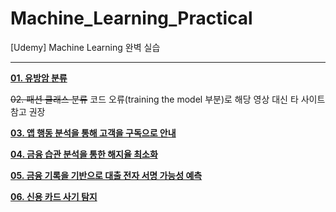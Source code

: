 # Machine_Learning_Practical
[Udemy] Machine Learning 완벽 실습

---

**[01. 유방암 분류](https://github.com/hamsterjoa/Machine_Learning_Practical/blob/main/Breast_Cancer_classification.ipynb)**

~~02. 패션 클래스 분류~~ 코드 오류(training the model 부분)로 해당 영상 대신 타 사이트 참고 권장

**[03. 앱 행동 분석을 통해 고객을 구독으로 안내](https://github.com/hamsterjoa/Machine_Learning_Practical/blob/main/Directing_customers_to_subscription_through_app_behavior_analysis.ipynb)**

**[04. 금융 습관 분석을 통한 해지율 최소화](https://github.com/hamsterjoa/Machine_Learning_Practical/blob/main/Minimizing_churn_rate_through_analysis_of_financial_habits.ipynb)**

**[05. 금융 기록을 기반으로 대출 전자 서명 가능성 예측](https://github.com/hamsterjoa/Machine_Learning_Practical/blob/main/Predicting_the_likelihood_of_e_signing_a_loan_based_on_financial_history.ipynb)**

**[06. 신용 카드 사기 탐지]()**
